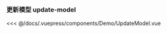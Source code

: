 ### 更新模型 update-model

<template>
  <Demo-UpdateModel />
</template>

<<< @/docs/.vuepress/components/Demo/UpdateModel.vue
